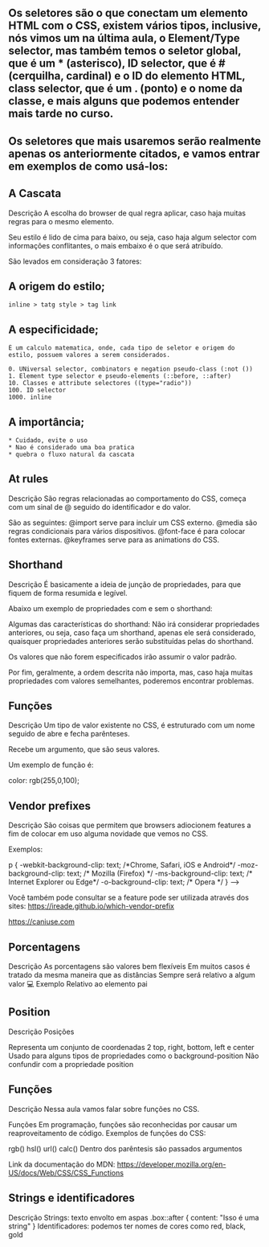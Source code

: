 ## Os seletores são o que conectam um elemento HTML com o CSS, existem vários tipos, inclusive, nós vimos um na última aula, o Element/Type selector, mas também temos o seletor global, que é um * (asterisco), ID selector, que é # (cerquilha, cardinal) e o ID do elemento HTML, class selector, que é um . (ponto) e o nome da classe, e mais alguns que podemos entender mais tarde no curso.

## Os seletores que mais usaremos serão realmente apenas os anteriormente citados, e vamos entrar em exemplos de como usá-los:

<!--

HTML


<div id="container" class="m-40">
	<h1>Título</h1>
	<h2>Subtitulo</h2>
</div>
CSS
/* ID selector */
#container {
	width: 200px;
}

/* Class selector */
.m-40 {
	margin: 40px;
}

/* Element/Type selector + Agrupamento de seletores */
h1, h2 {
	color: blue;
	font-size: 60px;
	background: gray;
}

-->


## A Cascata

Descrição
A escolha do browser de qual regra aplicar, caso haja muitas regras para o mesmo elemento.

Seu estilo é lido de cima para baixo, ou seja, caso haja algum selector com informações conflitantes, o mais embaixo é o que será atribuído.

São levados em consideração 3 fatores:
## A origem do estilo;
	inline > tatg style > tag link

## A especificidade;
	É um calculo matematica, onde, cada tipo de seletor e origem do estilo, possuem valores a serem considerados.

	0. UNiversal selector, combinators e negation pseudo-class (:not ())
	1. Element type selector e pseudo-elements (::before, ::after)
	10. Classes e attribute selectores ((type="radio"))
	100. ID selector
	1000. inline

## A importância;
	* Cuidado, evite o uso
	* Nao é considerado uma boa pratica
	* quebra o fluxo natural da cascata


## At rules

Descrição
São regras relacionadas ao comportamento do CSS, começa com um sinal de @ seguido do identificador e do valor.

São as seguintes:
@import serve para incluir um CSS externo.
@media são regras condicionais para vários dispositivos.
@font-face é para colocar fontes externas.
@keyframes serve para as animations do CSS.


## Shorthand

Descrição
É basicamente a ideia de junção de propriedades, para que fiquem de forma resumida e legível.

Abaixo um exemplo de propriedades com e sem o shorthand:
<!--
{
    /* background properties */
    background-color: #000;
    background-image: url(images/bg.gif);
    background-repeat: no-repeat;
    background-position: left top;

    /* background shorthand*/
    background: #000 url(images/bg.gif) no-repeat left top;

    /* font properties */
    font-style: italic;
    font-weight: bold;
    font-size: .8em;
    line-height: 1.2;
    font-family: Arial, sans-serif;

    /* font shorthand */ 
    font: bold italic .8em/1.2 Arial, sans-serif;
}
-->

Algumas das características do shorthand:
Não irá considerar propriedades anteriores, ou seja, caso faça um shorthand, apenas ele será considerado, quaisquer propriedades anteriores serão substituídas pelas do shorthand.

Os valores que não forem especificados irão assumir o valor padrão.

Por fim, geralmente, a ordem descrita não importa, mas, caso haja muitas propriedades com valores semelhantes, poderemos encontrar problemas.



## Funções


Descrição
Um tipo de valor existente no CSS, é estruturado com um nome seguido de abre e fecha parênteses.

Recebe um argumento, que são seus valores.

Um exemplo de função é:

color: rgb(255,0,100);



## Vendor prefixes


Descrição
São coisas que permitem que browsers adiocionem features a fim de colocar em uso alguma novidade que vemos no CSS.

Exemplos:
<!-->
p {
	-webkit-background-clip: text; /*Chrome, Safari, iOS e Android*/
	-moz-background-clip: text; /* Mozilla (Firefox) */
	-ms-background-clip: text; /* Internet Explorer ou Edge*/
	-o-background-clip: text; /* Opera */
}
-->

Você também pode consultar se a feature pode ser utilizada através dos sites:
https://ireade.github.io/which-vendor-prefix

https://caniuse.com



## Porcentagens

Descrição
As porcentagens são valores bem flexíveis
Em muitos casos é tratado da mesma maneira que as distâncias <length>
Sempre será relativo a algum valor
💻 Exemplo
Relativo ao elemento pai

<!--
<ul>
	<li>One</li>
	<li>Two</li>
	<li>Three
		<ul>
			<li>Three A</li>
			<li>Three B</li>
			<ul>
				<li>Three B 2</li>
			</ul>
		</ul>
	</li>
</ul>
li {
    font-size: 80%;
}
-->


## Position

Descrição
Posições
<position>

Representa um conjunto de coordenadas 2
top, right, bottom, left e center
Usado para alguns tipos de propriedades como o background-position
Não confundir com a propriedade position



## Funções

Descrição
Nessa aula vamos falar sobre funções no CSS.

Funções
Em programação, funções são reconhecidas por causar um reaproveitamento de código.
Exemplos de funções do CSS:

rgb()
hsl()
url()
calc()
Dentro dos parêntesis são passados argumentos

Link da documentação do MDN: https://developer.mozilla.org/en-US/docs/Web/CSS/CSS_Functions



## Strings e identificadores

Descrição
Strings: texto envolto em aspas
.box::after {
	content: "Isso é uma string"
}
Identificadores: podemos ter nomes de cores como red, black, gold